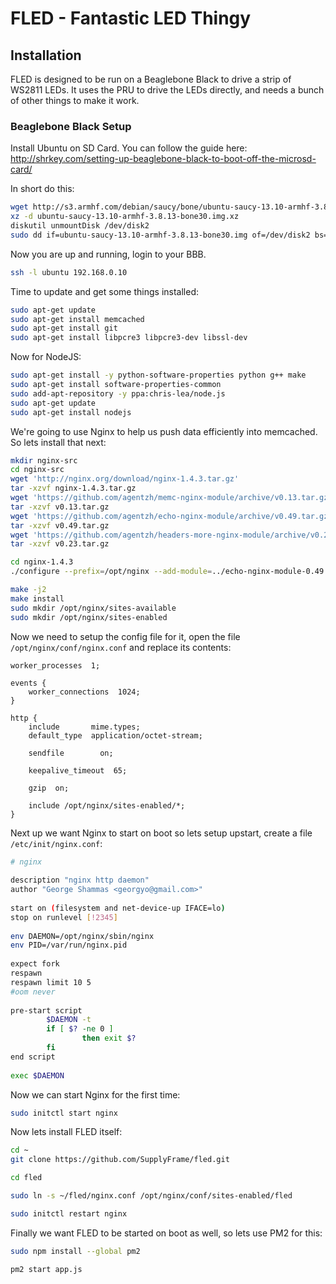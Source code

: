 # FLED - Fantastic LED Thingy
 
## Installation
FLED is designed to be run on a Beaglebone Black to drive a strip of WS2811 LEDs. It uses the PRU to drive the LEDs directly, and needs a bunch of other things to make it work.

### Beaglebone Black Setup

Install Ubuntu on SD Card. You can follow the guide here: http://shrkey.com/setting-up-beaglebone-black-to-boot-off-the-microsd-card/

In short do this:
```bash
wget http://s3.armhf.com/debian/saucy/bone/ubuntu-saucy-13.10-armhf-3.8.13-bone30.img.xz
xz -d ubuntu-saucy-13.10-armhf-3.8.13-bone30.img.xz
diskutil unmountDisk /dev/disk2
sudo dd if=ubuntu-saucy-13.10-armhf-3.8.13-bone30.img of=/dev/disk2 bs=1m
```

Now you are up and running, login to your BBB.

```bash
ssh -l ubuntu 192.168.0.10
```

Time to update and get some things installed:

```bash
sudo apt-get update
sudo apt-get install memcached
sudo apt-get install git
sudo apt-get install libpcre3 libpcre3-dev libssl-dev
```

Now for NodeJS:

```bash
sudo apt-get install -y python-software-properties python g++ make
sudo apt-get install software-properties-common
sudo add-apt-repository -y ppa:chris-lea/node.js
sudo apt-get update
sudo apt-get install nodejs
```

We're going to use Nginx to help us push data efficiently into memcached. So lets install that next:

```bash
mkdir nginx-src
cd nginx-src
wget 'http://nginx.org/download/nginx-1.4.3.tar.gz'
tar -xzvf nginx-1.4.3.tar.gz
wget 'https://github.com/agentzh/memc-nginx-module/archive/v0.13.tar.gz'
tar -xzvf v0.13.tar.gz
wget 'https://github.com/agentzh/echo-nginx-module/archive/v0.49.tar.gz'
tar -xzvf v0.49.tar.gz
wget 'https://github.com/agentzh/headers-more-nginx-module/archive/v0.23.tar.gz'
tar -xzvf v0.23.tar.gz

cd nginx-1.4.3
./configure --prefix=/opt/nginx --add-module=../echo-nginx-module-0.49 --add-module=../memc-nginx-module-0.13 --add-module=../headers-more-nginx-module-0.23

make -j2
make install
sudo mkdir /opt/nginx/sites-available
sudo mkdir /opt/nginx/sites-enabled
```

Now we need to setup the config file for it, open the file `/opt/nginx/conf/nginx.conf` and replace its contents:

```nginx
worker_processes  1;

events {
    worker_connections  1024;
}

http {
    include       mime.types;
    default_type  application/octet-stream;

    sendfile        on;

    keepalive_timeout  65;

    gzip  on;

    include /opt/nginx/sites-enabled/*;
}
```

Next up we want Nginx to start on boot so lets setup upstart, create a file `/etc/init/nginx.conf`:

```bash
# nginx
 
description "nginx http daemon"
author "George Shammas <georgyo@gmail.com>"
 
start on (filesystem and net-device-up IFACE=lo)
stop on runlevel [!2345]
 
env DAEMON=/opt/nginx/sbin/nginx
env PID=/var/run/nginx.pid
 
expect fork
respawn
respawn limit 10 5
#oom never
 
pre-start script
        $DAEMON -t
        if [ $? -ne 0 ]
                then exit $?
        fi
end script
 
exec $DAEMON
```

Now we can start Nginx for the first time:

```bash
sudo initctl start nginx
```

Now lets install FLED itself:
```bash
cd ~
git clone https://github.com/SupplyFrame/fled.git

cd fled

sudo ln -s ~/fled/nginx.conf /opt/nginx/conf/sites-enabled/fled

sudo initctl restart nginx
```

Finally we want FLED to be started on boot as well, so lets use PM2 for this:

```bash
sudo npm install --global pm2

pm2 start app.js
```
